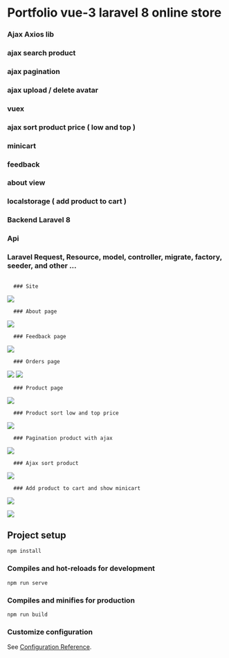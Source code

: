 # Portfolio vue-3 laravel 8 online store

### Ajax Axios lib
### ajax search product
### ajax pagination
### ajax upload / delete avatar
### vuex 
### ajax sort product price ( low and top )
### minicart
### feedback
### about view
### localstorage ( add product to cart )
### Backend Laravel 8
### Api
### Laravel Request, Resource, model, controller, migrate, factory, seeder,  and other ...

```

````

```
  ### Site
```

![](screenshots/vue3_site.png)

```
  ### About page
```

![](screenshots/vue3_site_about.png)

```
  ### Feedback page
```

![](screenshots/vue3_site_feedback.png)


```
  ### Orders page
```

![](screenshots/vue3_site_orders.png)
![](screenshots/vue3_site_orders_second.png)


```
  ### Product page
```

![](screenshots/vue3_site_product_view.png)


```
  ### Product sort low and top price
```
![](screenshots/vue3_site_sort_product.png)


```
  ### Pagination product with ajax
```

![](screenshots/vue3_site_ajax_pagination.png)



```
  ### Ajax sort product
```

![](screenshots/vue3_site_ajax_search_product.png)

```
  ### Add product to cart and show minicart
```

![](screenshots/vue3_site_minicart.png)

![](screenshots/vue3_site_minicart_second.png)




## Project setup
```
npm install
```

### Compiles and hot-reloads for development
```
npm run serve
```

### Compiles and minifies for production
```
npm run build
```

### Customize configuration
See [Configuration Reference](https://cli.vuejs.org/config/).
